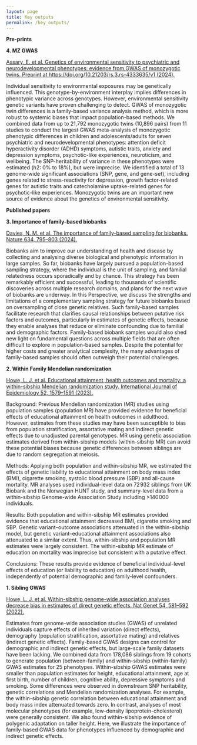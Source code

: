 ```yaml
---
layout: page
title: Key outputs
permalink: /key_outputs/
---
```


**Pre-prints**

**4. MZ GWAS** 

[Assary, E. et al. Genetics of environmental sensitivity to psychiatric and neurodevelopmental phenotypes: evidence from GWAS of monozygotic twins. Preprint at https://doi.org/10.21203/rs.3.rs-4333635/v1 (2024).](https://www.researchsquare.com/article/rs-4333635/v1)

Individual sensitivity to environmental exposures may be genetically influenced. This genotype-by-environment interplay implies differences in phenotypic variance across genotypes. However, environmental sensitivity genetic variants have proven challenging to detect. GWAS of monozygotic twin differences is a family-based variance analysis method, which is more robust to systemic biases that impact population-based methods. We combined data from up to 21,792 monozygotic twins (10,896 pairs) from 11 studies to conduct the largest GWAS meta-analysis of monozygotic phenotypic differences in children and adolescents/adults for seven psychiatric and neurodevelopmental phenotypes: attention deficit hyperactivity disorder (ADHD) symptoms, autistic traits, anxiety and depression symptoms, psychotic-like experiences, neuroticism, and wellbeing. The SNP-heritability of variance in these phenotypes were estimated (h2: 0% to 18%), but were imprecise. We identified a total of 13 genome-wide significant associations (SNP, gene, and gene-set), including genes related to stress-reactivity for depression, growth factor-related genes for autistic traits and catecholamine uptake-related genes for psychotic-like experiences. Monozygotic twins are an important new source of evidence about the genetics of environmental sensitivity.

**Published papers**

**3. Importance of family-based biobanks**

[Davies, N. M. et al. The importance of family-based sampling for biobanks. Nature 634, 795–803 (2024).](https://www.nature.com/articles/s41586-024-07721-5)

Biobanks aim to improve our understanding of health and disease by collecting and analysing diverse biological and phenotypic information in large samples. So far, biobanks have largely pursued a population-based sampling strategy, where the individual is the unit of sampling, and familial relatedness occurs sporadically and by chance. This strategy has been remarkably efficient and successful, leading to thousands of scientific discoveries across multiple research domains, and plans for the next wave of biobanks are underway. In this Perspective, we discuss the strengths and limitations of a complementary sampling strategy for future biobanks based on oversampling of close genetic relatives. Such family-based samples facilitate research that clarifies causal relationships between putative risk factors and outcomes, particularly in estimates of genetic effects, because they enable analyses that reduce or eliminate confounding due to familial and demographic factors. Family-based biobank samples would also shed new light on fundamental questions across multiple fields that are often difficult to explore in population-based samples. Despite the potential for higher costs and greater analytical complexity, the many advantages of family-based samples should often outweigh their potential challenges.

**2. Within Family Mendelian randomization**

[Howe, L. J. et al. Educational attainment, health outcomes and mortality: a within-sibship Mendelian randomization study. International Journal of Epidemiology 52, 1579–1591 (2023).](https://academic.oup.com/ije/article/52/5/1579/7193346)

Background: Previous Mendelian randomization (MR) studies using population samples (population MR) have provided evidence for beneficial effects of educational attainment on health outcomes in adulthood. However, estimates from these studies may have been susceptible to bias from population stratification, assortative mating and indirect genetic effects due to unadjusted parental genotypes. MR using genetic association estimates derived from within-sibship models (within-sibship MR) can avoid these potential biases because genetic differences between siblings are due to random segregation at meiosis.

Methods: Applying both population and within-sibship MR, we estimated the effects of genetic liability to educational attainment on body mass index (BMI), cigarette smoking, systolic blood pressure (SBP) and all-cause mortality. MR analyses used individual-level data on 72 932 siblings from UK Biobank and the Norwegian HUNT study, and summary-level data from a within-sibship Genome-wide Association Study including >140 000 individuals.

Results: Both population and within-sibship MR estimates provided evidence that educational attainment decreased BMI, cigarette smoking and SBP. Genetic variant–outcome associations attenuated in the within-sibship model, but genetic variant–educational attainment associations also attenuated to a similar extent. Thus, within-sibship and population MR estimates were largely consistent. The within-sibship MR estimate of education on mortality was imprecise but consistent with a putative effect.

Conclusions: These results provide evidence of beneficial individual-level effects of education (or liability to education) on adulthood health, independently of potential demographic and family-level confounders.

**1. Sibling GWAS**

[Howe, L. J. et al. Within-sibship genome-wide association analyses decrease bias in estimates of direct genetic effects. Nat Genet 54, 581–592 (2022).](https://www.nature.com/articles/s41588-022-01062-7)

Estimates from genome-wide association studies (GWAS) of unrelated individuals capture effects of inherited variation (direct effects), demography (population stratification, assortative mating) and relatives (indirect genetic effects). Family-based GWAS designs can control for demographic and indirect genetic effects, but large-scale family datasets have been lacking. We combined data from 178,086 siblings from 19 cohorts to generate population (between-family) and within-sibship (within-family) GWAS estimates for 25 phenotypes. Within-sibship GWAS estimates were smaller than population estimates for height, educational attainment, age at first birth, number of children, cognitive ability, depressive symptoms and smoking. Some differences were observed in downstream SNP heritability, genetic correlations and Mendelian randomization analyses. For example, the within-sibship genetic correlation between educational attainment and body mass index attenuated towards zero. In contrast, analyses of most molecular phenotypes (for example, low-density lipoprotein-cholesterol) were generally consistent. We also found within-sibship evidence of polygenic adaptation on taller height. Here, we illustrate the importance of family-based GWAS data for phenotypes influenced by demographic and indirect genetic effects.



